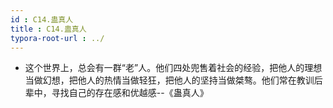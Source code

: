 ```yaml
---
id : C14.蛊真人
title : C14.蛊真人 
typora-root-url : ../
---
```


- 这个世界上，总会有一群“老”人。他们四处兜售着社会的经验，把他人的理想当做幻想，把他人的热情当做轻狂，把他人的坚持当做桀骜。他们常在教训后辈中，寻找自己的存在感和优越感--《蛊真人》
